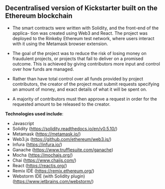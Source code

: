 Decentralised version of Kickstarter built on the Ethereum blockchain
---------------------------------------------------------------------

- The smart contracts were written with Solidity, and the front-end of the applica-
tion was created using Web3 and React. The project was deployed to the Rinkeby
Ethereum test network, where users interact with it using the Metamask browser
extension.

- The goal of the project was to reduce the risk of losing money on fraudulent projects,
or projects that fail to deliver on a promised outcome. This is achieved by giving
contributors more input and control over how funds are managed.

- Rather than have total control over all funds provided by project contributors, the
creator of the project must submit requests specifying an amount of money, and
exact details of what it will be spent on.

- A majority of contributors must then approve a request in order for the requested
amount to be released to the creator.

__Technologies used include__:

- Javascript
- Solidity (https://solidity.readthedocs.io/en/v0.5.10/)
- Metamask (https://metamask.io/)
- Web3.js (https://github.com/ethereum/web3.js/)
- Infura (https://infura.io/)
- Ganache (https://www.trufflesuite.com/ganache)
- Mocha (https://mochajs.org/)
- Chai (https://www.chaijs.com/)
- React (https://reactjs.org/)
- Remix IDE (https://remix.ethereum.org/)
- Webstorm IDE (with Solidity plugin) (https://www.jetbrains.com/webstorm/)

